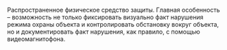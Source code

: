 Распространенное физическое средство защиты. Главная особенность – возможность не только фиксировать визуально факт нарушения режима охраны объекта и контролировать обстановку вокруг объекта, но и документировать факт нарушения, как правило, с помощью видеомагнитофона.